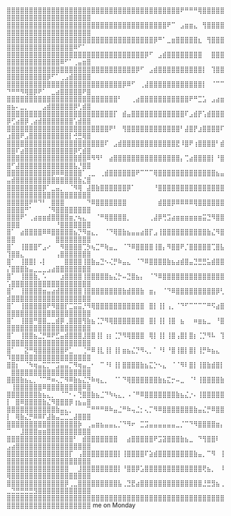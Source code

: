 ⣿⣿⣿⣿⣿⣿⣿⣿⣿⣿⣿⣿⣿⣿⣿⣿⣿⣿⣿⣿⣿⣿⣿⣿⣿⣿⣿⣿⣿⣿⣿⣿⣿⣿⣿⣿⣿⣿⣿⠟⠛⠛⠛⢿⣿⣿⣿⣿⣿⣿⣿⣿⣿⣿⣿⣿⣿⣿⣿⣿⣿⣿⣿⣿⣿⣿⣿⣿
⣿⣿⣿⣿⣿⣿⣿⣿⣿⣿⣿⣿⣿⣿⣿⣿⣿⣿⣿⣿⣿⣿⣿⣿⣿⣿⣿⣿⣿⣿⣿⣿⣿⣿⣿⣿⠟⠉⠀⣠⣶⣶⣄⠀⢻⣿⣿⣿⣿⣿⣿⣿⣿⣿⣿⣿⣿⣿⣿⣿⣿⣿⣿⣿⣿⣿⣿⣿
⣿⣿⣿⣿⣿⣿⣿⣿⣿⣿⣿⣿⣿⣿⣿⣿⣿⣿⣿⣿⣿⣿⣿⣿⣿⣿⣿⣿⣿⣿⣿⣿⣿⡿⠛⠁⣀⣶⣿⣿⣿⣿⣿⣆⠀⢻⣿⣿⣿⣿⣿⣿⣿⣿⣿⣿⣿⣿⣿⣿⣿⣿⣿⣿⠿⠋⠁      
⣿⣿⣿⣿⣿⣿⣿⣿⣿⣿⣿⣿⣿⣿⣿⣿⣿⣿⣿⣿⣿⣿⣿⣿⣿⣿⣿⣿⣿⣿⣿⡿⠋⠀⣠⣾⣿⣿⣿⣿⣿⣿⣿⣿⠀⠀⣿⣿⣿⣿⣿⣿⣿⣿⣿⣿⣿⣿⣿⣿⣿⠿⠋⠁⢀⣤⣶⣿
⣿⣿⣿⣿⣿⣿⣿⣿⣿⣿⣿⣿⣿⣿⣿⣿⣿⣿⣿⣿⣿⣿⣿⣿⣿⣿⣿⣿⣿⡿⠋⠀⣠⣾⣿⣿⣿⣿⣿⣿⣿⣿⣿⣿⡇⠀⢹⣿⣿⣿⣿⣿⣿⣿⣿⣿⣿⣿⡿⠋⠁⢀⣠⣾⣿⣿⣿⣿
⣿⣿⣿⣿⣿⣿⣿⣿⣿⣿⣿⣿⣿⣿⣿⣿⣿⣿⣿⣿⣿⣿⣿⣿⣿⣿⡿⠿⠋⠀⢀⣼⣿⣿⣿⣿⣿⣿⣿⣿⣿⣿⣿⣿⡇⠀⠈⠉⠉⠙⠛⠛⠻⢿⣿⡿⠟⠁⠀⣀⣴⣿⣿⣿⣿⣿⠟⣿
⣿⣿⣿⣿⣿⣿⣿⣿⣿⣿⣿⣿⣿⣿⣿⣿⣿⣿⣿⣿⣿⣿⣿⣿⣿⠃⠀⠀⢀⣴⣿⣿⣿⣿⣿⣿⣿⣿⣿⣿⣿⠟⠛⣉⣡⠀⣠⣴⣶⣶⣦⠄⣀⡀⠀⠀⠀⣠⣾⣿⣿⣿⣿⣿⡿⢃⣾⣿
⣿⣿⣿⣿⣿⣿⣿⣿⣿⣿⣿⣿⣿⣿⣿⣿⣿⣿⣿⣿⣿⣿⣿⣿⡏⠀⣾⣤⣿⣿⣿⣿⣿⣿⣿⣿⣿⣿⣿⣿⠏⣠⣾⡟⢡⣾⣿⣿⣿⡿⢋⣴⣿⡿⢀⣴⣾⣿⣿⣿⣿⣿⣿⣿⢡⣾⣿⣿
⣿⣿⣿⣿⣿⣿⣿⣿⣿⣿⣿⣿⣿⣿⣿⣿⣿⣿⣿⣿⣿⣿⣿⠟⠃⠀⢻⣿⣿⣿⣿⣿⣿⣿⣿⣿⣿⣿⣿⠃⣼⣿⡟⣰⣿⣿⣿⣿⠏⣰⣿⣿⠟⣠⣿⣿⣿⣿⣿⣿⣿⣿⣿⡇⢚⣛⢿⣿
⣿⣿⣿⣿⣿⣿⣿⣿⣿⣿⣿⣿⣿⣿⣿⣿⣿⣿⣿⣿⣿⣿⠏⠀⣠⣾⣿⣿⣿⣿⣿⣿⣿⣿⣿⣿⣿⣿⣟⠸⣿⠟⢰⣿⣿⣿⣿⠃⣾⣿⣿⠏⣴⣿⣿⣿⣿⣿⣿⣿⣿⣿⣿⣿⡿⢋⣾⣿
⣿⣿⣿⣿⣿⣿⣿⣿⣿⣿⣿⣿⣿⣿⣿⣿⣿⣿⠿⠻⠻⠃⠀⣴⣿⣿⣿⣿⣿⣿⣿⣿⣿⣿⣿⣿⣿⣿⣿⡄⢉⣴⣿⣿⣿⣿⡇⠘⣿⣿⠋⣼⣿⣿⣿⣿⣿⣿⣿⣿⣿⣿⣿⣿⣧⡘⣿⣿
⣿⣿⣿⣿⣿⣿⣿⣿⣿⣿⡿⠿⠿⣿⣿⣿⣿⠁⢀⣀⠀⢀⣾⣿⣿⣿⣿⣿⣿⠟⠉⠉⠉⢿⣿⣿⣿⣿⣿⣿⣿⣿⣿⣿⣿⣿⣿⣦⣤⣤⣾⣿⣿⣿⣿⣿⣿⣿⣿⣿⣿⣿⣿⣿⣿⣷⣌⣿
⣿⣿⣿⣿⣿⣿⣿⣿⡿⠁⣀⣤⡀⠀⠈⠻⢿⠀⣼⣿⣷⣿⣿⣿⣿⣿⣿⡿⠁⠀⠀⠀⠀⠘⣿⣿⣿⣿⣿⣿⣿⣿⣿⣿⣿⣿⣿⣿⣿⣿⣿⣿⣿⣿⣿⣿⣿⣿⣿⣿⣿⣿⣿⣿⣿⣿⣿⣿
⣿⣿⣿⣿⣿⠟⠛⠙⠃⠀⣿⣿⣿⠀⠀⠀⠀⠀⠙⠿⣿⣿⣿⣿⣿⣿⣿⠀⠀⠀⠀⠀⠀⠀⣾⣿⣿⡿⠿⠿⠿⠿⢿⣿⣿⣿⣿⣿⣿⣿⣿⣿⣿⠛⠁⠀⠀⠀⠈⠻⣿⣿⣿⣿⣿⣿⣿⣿
⣿⣿⣿⠟⠁⢀⣴⣶⣶⣾⣿⣿⣿⣿⣶⡐⢦⣄⠀⠀⠈⠛⢿⣿⣿⣿⣿⡀⠀⠀⠀⠀⢀⣼⡿⢛⣩⣴⣶⣶⣶⣶⣶⣶⣭⣙⠻⣿⣿⣿⣿⣿⠀⠀⠀⠀⠀⠀⠀⠀⠘⣿⣿⣿⣿⣿⣿⣿
⣿⠁⠀⣴⣿⣿⣿⣿⠿⠿⣿⣿⣿⣿⣿⣦⡙⠻⣶⣄⡀⠀⠈⠙⢿⣿⣷⣦⣤⣤⣴⣿⡏⣠⢸⣿⣿⣿⣿⣿⣿⣿⣿⣿⣿⣷⣌⠻⣿⣿⣿⠀⠀⠀⠀⠀⠀⠀⠀⠀⣿⣿⣿⣿⣿⣿⣿⣿
⣿⠁⠀⢸⣿⣿⣿⠋⣠⠔⠀⠀⠻⣿⣿⣿⣿⢉⡳⢦⣉⠛⢷⣤⣀⠀⠈⠙⠿⣿⣿⣿⣿⢸⣿⡄⠻⣿⣿⠟⡈⣿⣿⣿⣿⣿⢉⣿⣧⢹⣿⣿⣄⠀⠀⠀⠀⠀⠀⠀⢠⣿⣿⣿⣿⣿⣿⣿
⣿⠁⠀⢸⣿⣿⡇⠠⡇⠀⠀⠀⠀⣿⣿⣿⣿⢸⣿⣷⣤⣙⠢⢌⡛⠷⣤⣄⠀⠈⠙⠿⣿⣿⣿⣿⣷⣦⣴⣾⣿⣤⣙⣛⣛⣥⣾⣿⣿⡌⣿⣿⣿⣷⣤⣀⣀⣀⣠⣴⣿⣿⣿⣿⣿⣿⣿⣿
⣿⠁⠀⢸⣿⣿⣷⡀⠡⠀⠀⠀⣰⣿⣿⣿⣿⢸⣿⣿⣿⣿⣿⣦⣌⡓⠤⣙⣿⣦⡄⠀⠈⠙⠿⣿⣿⣿⣿⣿⣿⣿⣿⣿⣿⣿⣿⣿⣿⢡⣿⣿⣿⣿⣿⣿⣿⣿⣿⣿⣿⣿⣿⣿⣿⣿⣿⣿
⣿⠁⠀⢸⣿⣿⣿⣿⣶⣤⣴⣾⣿⣿⣿⣿⣿⢸⣿⣿⣿⣿⣿⣿⣿⣿⣷⣾⣿⣿⣷⠀⣶⡄⠀⠈⠙⠿⣿⣿⣿⣿⣿⣿⣿⣿⣿⡿⢃⣾⣿⣿⣿⣿⣿⣿⣿⣿⣿⣿⣿⣿⣿⣿⣿⣿⣿⣿
⣿⠁⠀⢸⣿⣿⣿⣿⣿⠟⠻⣿⣿⡏⣉⣭⣭⡘⠻⢿⣿⣿⣿⣿⣿⣿⣿⣿⣿⣿⣿⠀⣿⡇⢸⡇⢠⡀⠈⠙⠋⠉⠉⠉⠉⠛⠫⣴⣿⣿⣿⣿⣿⣿⣿⣿⣿⣿⣿⣿⣿⣿⣿⣿⣿⣿⣿⣿
⣿⠁⠀⢸⣿⣿⠛⣿⣿⣀⣀⣾⡿⢀⣿⣿⣿⢻⣷⣦⢈⡙⠻⢿⣿⣿⣿⣿⣿⣿⣿⠀⣿⡇⢸⡇⢸⣿⠀⣦⠀⠀⠶⣶⣦⣀⠀⠘⣿⣿⣿⣿⣿⣿⣿⣿⣿⣿⣿⣿⣿⣿⣿⣿⣿⣿⣿⣿
⣿⠁⠀⢸⣿⣿⣦⣈⡛⠿⠟⣋⣤⣾⣿⣿⣿⣸⣿⣿⢸⡇⢰⡆⢈⡙⠻⢿⣿⣿⣿⠀⢿⡇⢸⡇⢸⣿⢠⣿⡇⣿⡆⢈⡙⠻⠧⠀⢹⣿⣿⣿⣿⣿⣿⣿⣿⣿⣿⣿⣿⣿⣿⣿⣿⣿⣿⣿
⣿⠁⠀⠀⣝⠛⢿⣿⣿⣿⣿⣿⣿⠟⣁⠀⠀⢈⠛⠿⢸⣇⢸⡇⢸⡇⣶⣦⣌⡙⠻⢄⡀⠁⠘⠇⠘⣿⢸⣿⡇⣿⡇⢸⡛⠷⣦⣄⠀⠹⣿⣿⣿⣿⣿⣿⣿⣿⣿⣿⣿⣿⣿⣿⣿⣿⣿⣿
⣿⣿⡆⠀⠈⠳⢶⣤⣍⡉⠉⣩⣤⣤⡉⠻⢶⣤⣀⠂⠀⠉⠘⠇⢸⡇⣿⣿⣿⣿⣷⣦⣍⡑⠢⣄⠀⠈⠈⠻⠇⣿⡇⢸⣿⣷⣾⣿⡇⠀⣿⣿⣿⣿⣿⣿⣿⣿⣿⣿⣿⣿⣿⣿⣿⣿⣿⣿
⣿⣿⣿⣷⣦⣄⡀⠈⠉⠛⠶⢄⡉⠻⠿⣷⣦⣌⡙⠷⢶⣄⡀⠀⠈⠁⠙⢿⣿⣿⣿⣿⣿⣿⣷⣦⣍⡒⠤⣀⠀⠈⠃⢸⣿⣿⣿⣿⣷⠀⢸⣿⣿⣿⣿⣿⣿⠿⣿⣿⣿⣿⣿⣿⣿⣿⠿⣿
⣿⣿⣿⣿⣿⣿⣿⣷⣦⣄⡀⠀⠈⠉⠂⠄⢙⣿⣿⣷⣦⣈⠙⠳⢦⣄⡀⠠⠈⠛⠿⣿⣿⣿⣿⣿⣿⣿⣷⣦⣌⡐⠄⢸⣿⣿⣿⣿⣿⡇⠀⣿⠿⣿⣿⣿⣿⣷⣌⠻⣿⣿⣿⡿⢰⣦⣤⣿
⣿⣿⣿⣿⣿⣿⣿⣿⣿⣿⣿⣷⣤⣄⡀⠀⠀⠀⠉⠛⠛⠛⠿⠷⣤⣈⠛⠷⢤⣈⡂⢄⡉⠻⠿⣿⣿⣿⣿⣿⣿⣿⣷⣤⣌⡛⠿⣿⣿⡇⠀⢿⣷⣌⡛⠿⠿⠏⣼⣷⣤⣉⣉⣀⣼⣿⣿⣿
⣿⣿⣿⣿⣿⣿⣿⣿⣿⣿⣿⣿⣿⣿⣿⣿⡷⠀⢀⣤⣶⣦⣤⣤⣄⡈⠙⠻⠖⠀⣉⣩⣤⣤⣤⣤⣤⣤⣀⡈⠉⠙⠻⣿⣿⣿⣿⣶⡄⠉⠀⠀⣸⣿⣿⣿⣶⣶⣿⣿⣿⣿⣿⣿⣿⣿⣿⣿
⣿⣿⣿⣿⣿⣿⣿⣿⣿⣿⣿⣿⣿⣿⣿⠃⠀⣾⣿⣿⣿⣿⣿⣿⣿⠀⠀⣴⣿⣿⣿⣿⣿⠟⣩⣽⣿⣿⣿⣷⣦⣀⠀⠙⢻⣿⣿⠇⠀⣠⣴⣿⣿⣿⣿⣿⣿⣿⣿⣿⣿⣿⣿⣿⣿⣿⣿⣿
⣿⣿⣿⣿⣿⣿⣿⣿⣿⣿⣿⣿⣿⣿⡏⠀⢠⣿⣿⣿⣿⣿⣿⣿⣿⡇⢸⣿⣿⣿⣿⠏⣵⣾⣿⣿⣿⣿⣿⣿⣿⣿⣷⣤⡀⠉⠻⠀⢸⣿⣿⣿⣿⣿⣿⣿⣿⣿⣿⣿⣿⣿⣿⣿⣿⣿⣿⣿
⣿⣿⣿⣿⣿⣿⣿⣿⣿⣿⣿⣿⣿⣿⠀⠀⣸⣿⣿⣿⣿⣿⣿⣿⣿⡇⠘⣿⣿⡿⣡⣿⣿⣿⣿⣿⣿⣿⣿⣿⣿⣿⣿⣿⢟⣦⡀⠀⠸⢿⣿⣿⣿⣿⣿⣿⣿⣿⣿⣿⣿⣿⣿⣿⣿⣿⣿⣿
⣿⣿⣿⣿⣿⣿⣿⣿⣿⣿⣿⣿⣿⡿⢀⣀⣿⣿⣿⣿⣿⣿⣿⣿⣿⣧⢀⣙⣟⣴⣿⣿⣿⣿⣿⣿⣿⣿⣿⣿⣿⣿⣿⣿⣘⣛⣻⣦⢀⣀⣙⣛⣛⣛⣛⣻⣿⣿⣿⣿⣿⣿⣿⣿⣿⣿⣿⣿
⣿⣿⣿⣿⣿⣿⣿⣿⣿⣿⣿⣿⣿⣿⣿⣿⣿⣿⣿⣿⣿⣿⣿⣿⣿⣿⣿⣿⣿⣿⣿⣿⣿⣿⣿⣿⣿⣿⣿⣿⣿⣿⣿⣿⣿⣿⣿⣿⣿⣿⣿⣿⣿⣿⣿⣿⣿⣿⣿⣿⣿⣿⣿⣿⣿⣿⣿⣿
me on Monday

